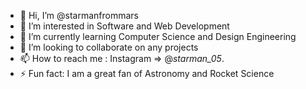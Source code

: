 - 👋 Hi, I’m @starmanfrommars
- 👀 I’m interested in Software and Web Development
- 🌱 I’m currently learning Computer Science and Design Engineering
- 💞️ I’m looking to collaborate on any projects
- 📫 How to reach me : Instagram => @_starman_05_.
- ⚡ Fun fact: I am a great fan of Astronomy and Rocket Science

<!---
starmanfrommars/starmanfrommars is a ✨ special ✨ repository because its `README.md` (this file) appears on your GitHub profile.
You can click the Preview link to take a look at your changes.
--->
